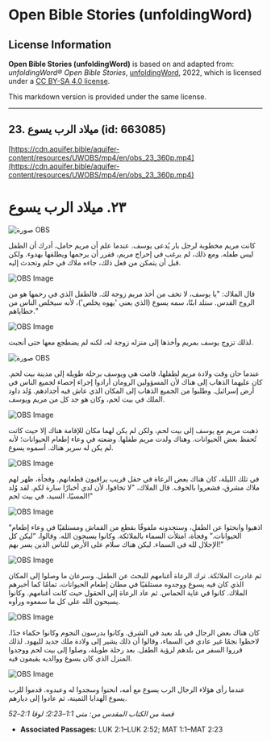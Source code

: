 # Open Bible Stories (unfoldingWord)

## License Information

**Open Bible Stories (unfoldingWord)** is based on and adapted from: _unfoldingWord® Open Bible Stories_, [unfoldingWord](https://unfoldingword.org/utw), 2022, which is licensed under a [CC BY-SA 4.0 license](https://creativecommons.org/licenses/by-sa/4.0/legalcode.en).

This markdown version is provided under the same license.



--------------------------------

## 23. ميلاد الرب يسوع (id: 663085)

[https://cdn.aquifer.bible/aquifer-content/resources/UWOBS/mp4/en/obs_23_360p.mp4](https://cdn.aquifer.bible/aquifer-content/resources/UWOBS/mp4/en/obs_23_360p.mp4)

٢٣. ميلاد الرب يسوع
===================

![صورة OBS](https://cdn.aquifer.bible/aquifer-content/resources/UWOBS/jpg/360px/obs-en-23-01.jpg)

كانت مريم مخطوبة لرجل بار يُدعى يوسف. عندما علم أن مريم حامل، أدرك أن الطفل ليس طفله. ومع ذلك، لم يرغب في إحراج مريم، فقرر أن يرحمها ويطلقها بهدوء. ولكن قبل أن يتمكن من فعل ذلك، جاءه ملاك في حلم وتحدث إليه.

![OBS Image](https://cdn.aquifer.bible/aquifer-content/resources/UWOBS/jpg/360px/obs-en-23-02.jpg)

قال الملاك: "يا يوسف، لا تخف من أخذ مريم زوجة لك. فالطفل الذي في رحمها هو من الروح القدس. ستلد ابنًا، سمه يسوع (الذي يعني 'يهوه يخلص')، لأنه سيخلص الناس من خطاياهم."

![OBS Image](https://cdn.aquifer.bible/aquifer-content/resources/UWOBS/jpg/360px/obs-en-23-03.jpg)

لذلك تزوج يوسف بمريم وأخذها إلى منزله زوجة له، لكنه لم يضطجع معها حتى أنجبت.

![صورة OBS](https://cdn.aquifer.bible/aquifer-content/resources/UWOBS/jpg/360px/obs-en-23-04.jpg)

عندما حان وقت ولادة مريم لطفلها، قامت هي ويوسف برحلة طويلة إلى مدينة بيت لحم. كان عليهما الذهاب إلى هناك لأن المسؤولين الرومان أرادوا إجراء إحصاء لجميع الناس في أرض إسرائيل. وطلبوا من الجميع الذهاب إلى المكان الذي عاش فيه أجدادهم. وُلد داود الملك في بيت لحم، وكان هو جد كل من مريم ويوسف.

![OBS Image](https://cdn.aquifer.bible/aquifer-content/resources/UWOBS/jpg/360px/obs-en-23-05.jpg)

ذهبت مريم مع يوسف إلى بيت لحم، ولكن لم يكن لهما مكان للإقامة هناك إلا حيث كانت تُحفظ بعض الحيوانات. وهناك ولدت مريم طفلها. وضعته في وعاء إطعام الحيوانات؛ لأنه لم يكن له سرير هناك. أسموه يسوع.

![OBS Image](https://cdn.aquifer.bible/aquifer-content/resources/UWOBS/jpg/360px/obs-en-23-06.jpg)

في تلك الليلة، كان هناك بعض الرعاة في حقل قريب يراقبون قطعانهم. وفجأة، ظهر لهم ملاك مشرق، فشعروا بالخوف. قال الملاك، "لا تخافوا، لأن لدي أخبارًا سارة لكم. لقد وُلد المسيّا، السيد، في بيت لحم!"

![OBS Image](https://cdn.aquifer.bible/aquifer-content/resources/UWOBS/jpg/360px/obs-en-23-07.jpg)

“اذهبوا وابحثوا عن الطفل، وستجدونه ملفوفًا بقطع من القماش ومستلقيًا في وعاء إطعام الحيوانات.” وفجأة، امتلأت السماء بالملائكة. وكانوا يسبحون الله. وقالوا، “ليكن كل الإجلال لله في السماء. ليكن هناك سلام على الأرض للناس الذين يسر بهم!”

![OBS Image](https://cdn.aquifer.bible/aquifer-content/resources/UWOBS/jpg/360px/obs-en-23-08.jpg)

ثم غادرت الملائكة. ترك الرعاة أغنامهم للبحث عن الطفل. وسرعان ما وصلوا إلى المكان الذي كان فيه يسوع ووجدوه مستلقيًا في مطان إطعام الحيوانات، تمامًا كما أخبرهم الملاك. كانوا في غاية الحماس. ثم عاد الرعاة إلى الحقول حيث كانت أغنامهم. وكانوا يسبحون الله على كل ما سمعوه ورأوه.

![OBS Image](https://cdn.aquifer.bible/aquifer-content/resources/UWOBS/jpg/360px/obs-en-23-09.jpg)

كان هناك بعض الرجال في بلد بعيد في الشرق. وكانوا يدرسون النجوم وكانوا حكماء جدًا. لاحظوا نجمًا غير عادي في السماء، وقالوا أن ذلك يشير إلى ولادة ملك جديد لليهود. لذلك قرروا السفر من بلدهم لرؤية الطفل. بعد رحلة طويلة، وصلوا إلى بيت لحم ووجدوا المنزل الذي كان يسوع ووالديه يقيمون فيه.

![OBS Image](https://cdn.aquifer.bible/aquifer-content/resources/UWOBS/jpg/360px/obs-en-23-10.jpg)

عندما رأى هؤلاء الرجال الرب يسوع مع أمه، انحنوا وسجدوا له وعبدوه. قدموا للرب يسوع الهدايا الثمينة، ثم عادوا إلى ديارهم.

*قصة من الكتاب المقدس من: متى 1:1–2:23؛ لوقا 2:1–52*

* **Associated Passages:** LUK 2:1–LUK 2:52; MAT 1:1–MAT 2:23

